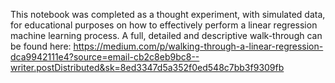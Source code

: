 This notebook was completed as a thought experiment, with simulated data, for educational purposes on how to effectively perform a linear regression machine learning process. A full, detailed and descriptive walk-through can be found here: https://medium.com/p/walking-through-a-linear-regression-dca9942111e4?source=email-cb2c8eb9bc8--writer.postDistributed&sk=8ed3347d5a352f0ed548c7bb3f9309fb